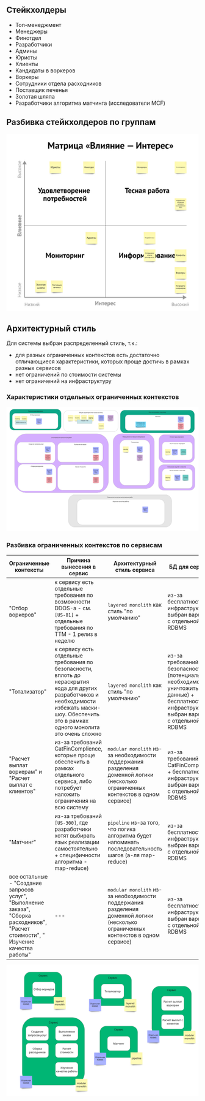 ## Стейкхолдеры

- Топ-менеджмент
- Менеджеры
- Финотдел
- Разработчики
- Админы
- Юристы
- Клиенты
- Кандидаты в воркеров
- Воркеры
- Сотрудники отдела расходников
- Поставщик печенья
- Золотая шляпа
- Разработчики алгоритма матчинга (исследователи MCF)

## Разбивка стейкхолдеров по группам

![Стейкхолдеры по группам](Stakeholder_groups.jpg)

## Архитектурный стиль

Для системы выбран распределенный стиль, т.к.:
- для разных ограниченных контекстов есть достаточно отличающиеся характеристики, которых проще достичь в рамках разных сервисов
- нет ограничений по стоимости системы
- нет ограничений на инфраструктуру

### Характеристики отдельных ограниченных контекстов

![Характеристики отдельных ограниченных контекстов](Bounded_contexts_properties.jpg)

### Разбивка ограниченных контекстов по сервисам

|Ограниченные контексты|Причина вынесения в сервис|Архитектурный стиль сервиса|БД для сервиса|
|---|---|---|---|
|"Отбор воркеров"|к сервису есть отдельные требования по возможности DDOS-а - см. `[US-81]` + отдельные требования по TTM - 1 релиз в неделю|`layered monolith` как стиль "по умолчанию"|из-за бесплатности инфраструктуры выбран вариант с отдельной RDBMS|
|"Тотализатор"|к сервису есть отдельные требования по безопасности, вплоть до нераскрытия кода для других разработчиков и необходимости избежать маски-шоу. Обеспечить это в рамках одного монолита это очень сложно|`layered monolith` как стиль "по умолчанию"|из-за требований безопасности (потенциально необходимо уничтожить данные) + бесплатности инфраструктуры выбран вариант с отдельной RDBMS|
|"Расчет выплат воркерам" и "Расчет выплат с клиентов"|из-за требований CatFinComplience, которые проще обеспечить в рамках отдельного сервиса, либо потребует наложить ограничения на всю систему|`modular monolith` из-за необходимости поддержания разделения доменной логики (несколько ограниченных контекстов в одном сервисе)|из-за требований по CatFinComplience + бесплатности инфраструктуры выбран вариант с отдельной RDBMS|
|"Матчинг"|из-за требований `[US-300]`, где разработчики хотят выбирать язык реализации самостоятельно + специфичности алгоритма - map-reduce)|`pipeline` из-за того, что логика алгоритма будет напоминать последовательность шагов (а-ля map-reduce)|из-за бесплатности инфраструктуры выбран вариант с отдельной RDBMS|
|все остальные - "Создание запросов услуг", "Выполнение заказа", "Сборка расходников", "Расчет стоимости", " Изучение качества работы"|---|`modular monolith` из-за необходимости поддержания разделения доменной логики (несколько ограниченных контекстов в одном сервисе)|из-за бесплатности инфраструктуры выбран вариант с отдельной RDBMS|

![Разбивка ограниченных контекстов по сервисам](Bounded_contexts_by_services.jpg)

